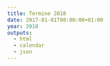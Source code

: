 ```yaml
---
title: Termine 2018
date: 2017-01-01T00:00:00+01:00
year: 2018
outputs:
  - html
  - calendar
  - json
---
```

